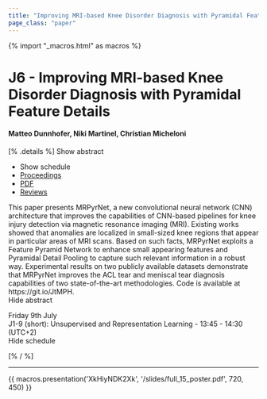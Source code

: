 ```yaml
---
title: "Improving MRI-based Knee Disorder Diagnosis with Pyramidal Feature Details"
page_class: "paper"
---
```


{% import "_macros.html" as macros %}

# J6 - Improving MRI-based Knee Disorder Diagnosis with Pyramidal Feature Details

#### Matteo Dunnhofer, Niki Martinel, Christian Micheloni

[% .details %]
<a class="toggle_visibility" data-selector=".abstract" data-level="3">Show abstract</a>
- <a class="toggle_visibility" data-selector=".schedule" data-level="3">Show schedule</a>
- <a href="https://proceedings.mlr.press/v143/dunnhofer21a.html">Proceedings</a>
- <a href="/proceedings/dunnhofer21.pdf">PDF</a>
- <a href="https://openreview.net/forum?id=7psPmlNffvg">Reviews</a>

<p>
    <span class="abstract">
        This paper presents MRPyrNet, a new convolutional neural network (CNN) architecture that improves the capabilities of CNN-based pipelines for knee injury detection via magnetic resonance imaging (MRI). Existing works showed that anomalies are localized in small-sized knee regions that appear in particular areas of MRI scans. Based on such facts, MRPyrNet exploits a Feature Pyramid Network to enhance small appearing features and Pyramidal Detail Pooling to capture such relevant information in a robust way. Experimental results on two publicly available datasets demonstrate that MRPyrNet improves the ACL tear and meniscal tear diagnosis capabilities of two state-of-the-art methodologies. Code is available at https://git.io/JtMPH.
        <br>
        <span class="actions"><a class="toggle_visibility" data-level="2">Hide abstract</a></span>
    </span>
</p>

<p>
    <span class="schedule">
         Friday 9th July<br>J1-9 (short): Unsupervised and Representation Learning - 13:45 - 14:30 (UTC+2)
        <br>
        <span class="actions"><a class="toggle_visibility" data-level="2">Hide schedule</a></span>
    </span>
</p>

[% / %]


---

{{ macros.presentation('XkHiyNDK2Xk', '/slides/full_15_poster.pdf', 720, 450) }}
